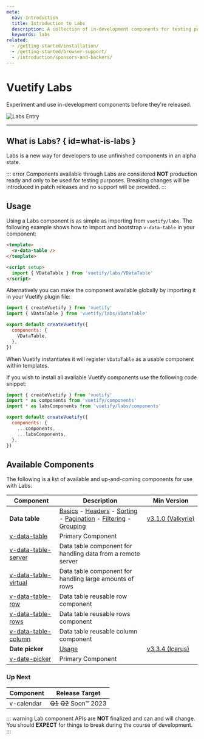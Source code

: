 ```yaml
---
meta:
  nav: Introduction
  title: Introduction to Labs
  description: A collection of in-development components for testing purposes before final release
  keywords: labs
related:
  - /getting-started/installation/
  - /getting-started/browser-support/
  - /introduction/sponsors-and-backers/
---
```


# Vuetify Labs

Experiment and use in-development components before they're released.

![Labs Entry](https://cdn.vuetifyjs.com/docs/images/entry/labs-entry.png)

----

<entry />

## What is Labs? { id=what-is-labs }

Labs is a new way for developers to use unfinished components in an alpha state.

::: error
Components available through Labs are considered **NOT** production ready and only to be used for testing purposes. Breaking changes will be introduced in patch releases and no support will be provided.
:::

## Usage

Using a Labs component is as simple as importing from `vuetify/labs`. The following example shows how to import and bootstrap `v-data-table` in your component:

```html
<template>
  <v-data-table />
</template>

<script setup>
  import { VDataTable } from 'vuetify/labs/VDataTable'
</script>
```

Alternatively you can make the component available globally by importing it in your Vuetify plugin file:

```js { resource="src/plugins/vuetify.js" }
import { createVuetify } from 'vuetify'
import { VDataTable } from 'vuetify/labs/VDataTable'

export default createVuetify({
  components: {
    VDataTable,
  },
})
```

When Vuetify instantiates it will register `VDataTable` as a usable component within templates.

If you wish to install all available Vuetify components use the following code snippet:

```js { resource="src/plugins/vuetify.js" }
import { createVuetify } from 'vuetify'
import * as components from 'vuetify/components'
import * as labsComponents from 'vuetify/labs/components'

export default createVuetify({
  components: {
    ...components,
    ...labsComponents,
  },
})
```

<promoted slug="vuetify-discord" />

## Available Components

The following is a list of available and up-and-coming components for use with Labs:

| Component | Description | Min Version |
| - | - | - |
| **Data table** | [Basics](/components/data-tables/basics/) - [Headers](/components/data-tables/headers/) - [Sorting](/components/data-tables/sorting/) - [Pagination](/components/data-tables/pagination/) - [Filtering](/components/data-tables/filtering/) - [Grouping](/components/data-tables/grouping/) | [v3.1.0&nbsp;(Valkyrie)](/getting-started/release-notes/?version=v3.1.0) |
| [v-data-table](/api/v-data-table/) | Primary Component | |
| [v-data-table-server](/api/v-data-table-server/) | Data table component for handling data from a remote server | |
| [v-data-table-virtual](/api/v-data-table-virtual/) | Data table component for handling large amounts of rows | |
| [v-data-table-row](/api/v-data-table-row/) | Data table reusable row component | |
| [v-data-table-rows](/api/v-data-table-rows/) | Data table reusable rows component | |
| [v-data-table-column](/api/v-data-table-column/) | Data table reusable column component | |
| **Date picker** | [Usage](/components/date-pickers/) | [v3.3.4&nbsp;(Icarus)](/getting-started/release-notes/?version=v3.3.4) |
| [v-date-picker](/api/v-date-picker/) | Primary Component | |

### Up Next

| Component | Release Target |
| - | - |
| v-calendar | ~~Q1~~ ~~Q2~~ Soon™️ 2023 |

::: warning
Lab component APIs are **NOT** finalized and can and will change. You should **EXPECT** for things to break during the course of development.
:::
